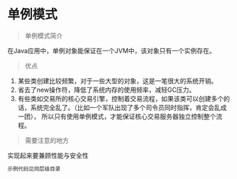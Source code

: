 # 单例模式

> 单例模式简介

在Java应用中，单例对象能保证在一个JVM中，该对象只有一个实例存在。

> 优点

1. 某些类创建比较频繁，对于一些大型的对象，这是一笔很大的系统开销。
2. 省去了new操作符，降低了系统内存的使用频率，减轻GC压力。
3. 有些类如交易所的核心交易引擎，控制着交易流程，如果该类可以创建多个的话，系统完全乱了。（比如一个军队出现了多个司令员同时指挥，肯定会乱成一团），
所以只有使用单例模式，才能保证核心交易服务器独立控制整个流程。

> 需要注意的地方

实现起来要兼顾性能与安全性

``` bash
示例代码见同层级目录
```


